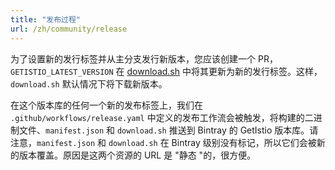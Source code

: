 ```yaml
---
title: "发布过程"
url: /zh/community/release
---
```


为了设置新的发行标签并从主分支发行新版本，您应该创建一个 PR，`GETISTIO_LATEST_VERSION` 在 [download.sh](https://github.com/tetratelabs/getistio/blob/13c222fc020e35bd73ce8041c93294278971a226/download.sh#L5) 中将其更新为新的发行标签。这样， `download.sh` 默认情况下将下载新版本。

在这个版本库的任何一个新的发布标签上，我们在 `.github/workflows/release.yaml` 中定义的发布工作流会被触发，将构建的二进制文件、`manifest.json` 和 `download.sh` 推送到 Bintray 的 GetIstio 版本库。请注意，`manifest.json` 和 `download.sh` 在 Bintray 级别没有标记，所以它们会被新的版本覆盖。原因是这两个资源的 URL 是 "静态 "的，很方便。